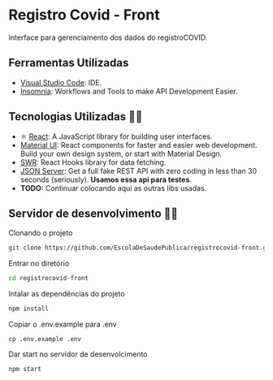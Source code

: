 # Registro Covid - Front

Interface para gerenciamento dos dados do registroCOVID.

## Ferramentas Utilizadas

- [Visual Studio Code](https://code.visualstudio.com/): IDE.
- [Insomnia](https://insomnia.rest/): Workflows and Tools to make API Development Easier.

## Tecnologias Utilizadas 👨‍💻

- ⚛️ [React](https://reactjs.org/): A JavaScript library for building user interfaces.
- [Material UI](https://material-ui.com/): React components for faster and easier web development. Build your own design system, or start with Material Design.
- [SWR](https://swr.vercel.app/): React Hooks library for data fetching.
- [JSON Server](https://github.com/typicode/json-server): Get a full fake REST API with zero coding in less than 30 seconds (seriously). **Usamos essa api para testes**.
- **TODO:** Continuar colocando aqui as outras libs usadas.

## Servidor de desenvolvimento 🚀🚀

Clonando o projeto

```BASH
git clone https://github.com/EscolaDeSaudePublica/registrocovid-front.git
```

Entrar no diretório

```BASH
cd registrocovid-front
```

Intalar as dependências do projeto

```BASH
npm install
```

Copiar o .env.example para .env

```
cp .env.example .env
```

Dar start no servidor de desenvolcimento

```BASH
npm start
```
